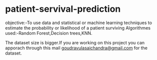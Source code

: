 # patient-servival-prediction
objective:-To use data and statistical or machine learning techniques to estimate the probability or likelihood of a patient surviving
Algorithmes used:-Random Forest,Decision trees,KNN.

The dataset size is bigger.If you are working on this project you can apporach through this mail goudravulasaichandra@gmail.com for the dataset.
